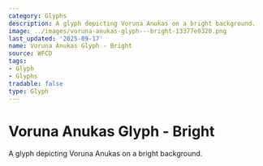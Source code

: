 ```yaml
---
category: Glyphs
description: A glyph depicting Voruna Anukas on a bright background.
image: ../images/voruna-anukas-glyph---bright-13377e9320.png
last_updated: '2025-09-17'
name: Voruna Anukas Glyph - Bright
source: WFCD
tags:
- Glyph
- Glyphs
tradable: false
type: Glyph
---
```


# Voruna Anukas Glyph - Bright

A glyph depicting Voruna Anukas on a bright background.

